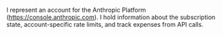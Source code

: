 I represent an account for the Anthropic Platform (https://console.anthropic.com). I hold information about the subscription state, account-specific rate limits, and track expenses from API calls.